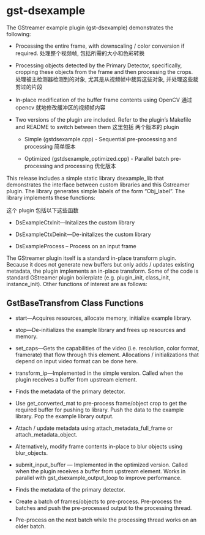 # gst-dsexample

The GStreamer example plugin (gst-dsexample) demonstrates the following:

* Processing the entire frame, with downscaling / color conversion if required.
  处理整个视频帧, 包括所需的大小和色彩转换

* Processing objects detected by the Primary Detector, specifically, cropping these objects from the frame and then processing the crops.
  处理被主检测器检测到的对象, 尤其是从视频帧中裁剪这些对象, 并处理这些裁剪过的片段

* In-place modification of the buffer frame contents using OpenCV
  通过 opencv 就地修改缓冲区的视频帧内容

* Two versions of the plugin are included. Refer to the plugin’s Makefile and README to switch between them
  这里包括 两个版本的 plugin

  - Simple (gstdsexample.cpp) - Sequential pre-processing and processing
    简单版本

  - Optimized (gstdsexample_optimized.cpp) - Parallel batch pre-processing and processing
    优化版本

This release includes a simple static library dsexample_lib that demonstrates the interface between custom libraries and this Gstreamer plugin. The library generates simple labels of the form “Obj_label”. The library implements these functions:

这个 plugin 包括以下这些函数

- DsExampleCtxInit—Initalizes the custom library

- DsExampleCtxDeinit—De-initalizes the custom library

- DsExampleProcess – Process on an input frame

The GStreamer plugin itself is a standard in-place transform plugin. Because it does not generate new buffers but only adds / updates existing metadata, the plugin implements an in-place transform. Some of the code is standard GStreamer plugin boilerplate (e.g. plugin_init, class_init, instance_init). Other functions of interest are as follows:


## GstBaseTransfrom Class Functions
* start—Acquires resources, allocate memory, initialize example library.

* stop—De-initializes the example library and frees up resources and memory.

* set_caps—Gets the capabilities of the video (i.e. resolution, color format, framerate) that flow through this element. Allocations / initializations that depend on input video format can be done here.

* transform_ip—Implemented in the simple version. Called when the plugin receives a buffer from upstream element.

* Finds the metadata of the primary detector.

* Use get_converted_mat to pre-process frame/object crop to get the required buffer for pushing to library. Push the data to the example library. Pop the example library output.

* Attach / update metadata using attach_metadata_full_frame or attach_metadata_object.

* Alternatively, modify frame contents in-place to blur objects using blur_objects.

* submit_input_buffer — Implemented in the optimized version. Called when the plugin receives a buffer from upstream element. Works in parallel with gst_dsexample_output_loop to improve performance.

* Finds the metadata of the primary detector.

* Create a batch of frames/objects to pre-process. Pre-process the batches and push the pre-processed output to the processing thread.

* Pre-process on the next batch while the processing thread works on an older batch.